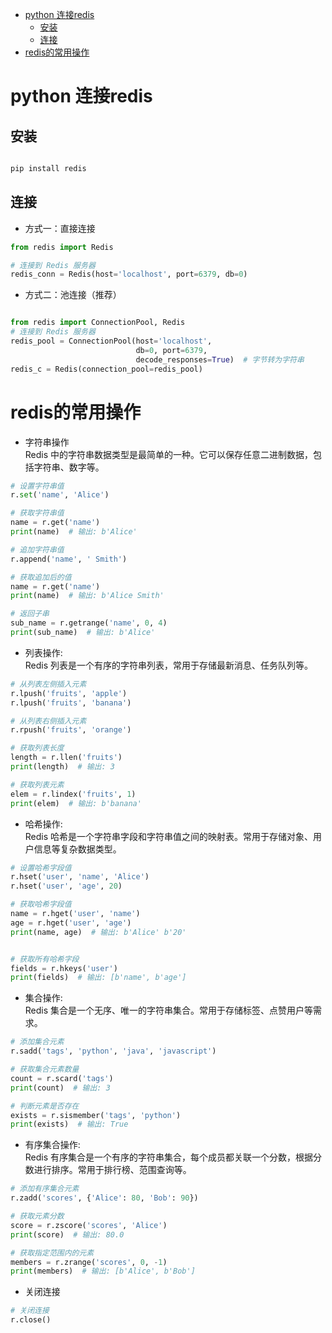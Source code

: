 - [python 连接redis](#python-连接redis)
  - [安装](#安装)
  - [连接](#连接)
- [redis的常用操作](#redis的常用操作)

# python 连接redis
## 安装
```bash

pip install redis
```
## 连接
- 方式一：直接连接
```python
from redis import Redis

# 连接到 Redis 服务器
redis_conn = Redis(host='localhost', port=6379, db=0)

```
- 方式二：池连接（推荐）
```python

from redis import ConnectionPool, Redis
# 连接到 Redis 服务器
redis_pool = ConnectionPool(host='localhost', 
                            db=0, port=6379,
                            decode_responses=True)  # 字节转为字符串
redis_c = Redis(connection_pool=redis_pool)
```

# redis的常用操作
- 字符串操作  
Redis 中的字符串数据类型是最简单的一种。它可以保存任意二进制数据，包括字符串、数字等。
```python
# 设置字符串值
r.set('name', 'Alice')

# 获取字符串值
name = r.get('name')
print(name)  # 输出: b'Alice'

# 追加字符串值
r.append('name', ' Smith')

# 获取追加后的值
name = r.get('name')
print(name)  # 输出: b'Alice Smith'

# 返回子串
sub_name = r.getrange('name', 0, 4)
print(sub_name)  # 输出: b'Alice'

```
- 列表操作:  
Redis 列表是一个有序的字符串列表，常用于存储最新消息、任务队列等。
```python
# 从列表左侧插入元素
r.lpush('fruits', 'apple')
r.lpush('fruits', 'banana')

# 从列表右侧插入元素
r.rpush('fruits', 'orange')

# 获取列表长度
length = r.llen('fruits')
print(length)  # 输出: 3

# 获取列表元素
elem = r.lindex('fruits', 1)
print(elem)  # 输出: b'banana'

```
- 哈希操作:  
Redis 哈希是一个字符串字段和字符串值之间的映射表。常用于存储对象、用户信息等复杂数据类型。
```python
# 设置哈希字段值
r.hset('user', 'name', 'Alice')
r.hset('user', 'age', 20)

# 获取哈希字段值
name = r.hget('user', 'name')
age = r.hget('user', 'age')
print(name, age)  # 输出: b'Alice' b'20'


# 获取所有哈希字段
fields = r.hkeys('user')
print(fields)  # 输出: [b'name', b'age']

```
- 集合操作:  
Redis 集合是一个无序、唯一的字符串集合。常用于存储标签、点赞用户等需求。
```python
# 添加集合元素
r.sadd('tags', 'python', 'java', 'javascript')

# 获取集合元素数量
count = r.scard('tags')
print(count)  # 输出: 3

# 判断元素是否存在
exists = r.sismember('tags', 'python')
print(exists)  # 输出: True

```
- 有序集合操作:  
Redis 有序集合是一个有序的字符串集合，每个成员都关联一个分数，根据分数进行排序。常用于排行榜、范围查询等。
```python
# 添加有序集合元素
r.zadd('scores', {'Alice': 80, 'Bob': 90})

# 获取元素分数
score = r.zscore('scores', 'Alice')
print(score)  # 输出: 80.0

# 获取指定范围内的元素
members = r.zrange('scores', 0, -1)
print(members)  # 输出: [b'Alice', b'Bob']

```
- 关闭连接
```python
# 关闭连接
r.close()

```
